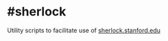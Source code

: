 #sherlock
========

Utility scripts to facilitate use of [sherlock.stanford.edu](sherlock.stanford.edu)
